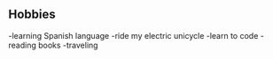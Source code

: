 
## Hobbies
-learning Spanish language 
-ride my electric unicycle 
-learn to code 
-reading books
-traveling

